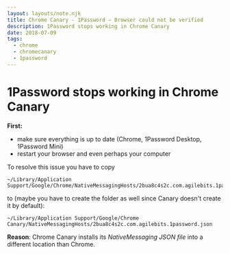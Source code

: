 ```yaml
---
layout: layouts/note.njk
title: Chrome Canary - 1Password – Browser could not be verified
description: 1Password stops working in Chrome Canary
date: 2018-07-09
tags:
  - chrome
  - chromecanary
  - 1password
---
```

# 1Password stops working in Chrome Canary

**First:**

- make sure everything is up to date (Chrome, 1Password Desktop, 1Password Mini)
- restart your browser and even perhaps your computer

To resolve this issue you have to copy

```
~/Library/Application Support/Google/Chrome/NativeMessagingHosts/2bua8c4s2c.com.agilebits.1password.json
```

to (maybe you have to create the folder as well since Canary doesn't create it by default):

```
~/Library/Application Support/Google/Chrome Canary/NativeMessagingHosts/2bua8c4s2c.com.agilebits.1password.json
```

**Reason**: Chrome Canary installs its *NativeMessaging JSON file* into a different location than Chrome.
